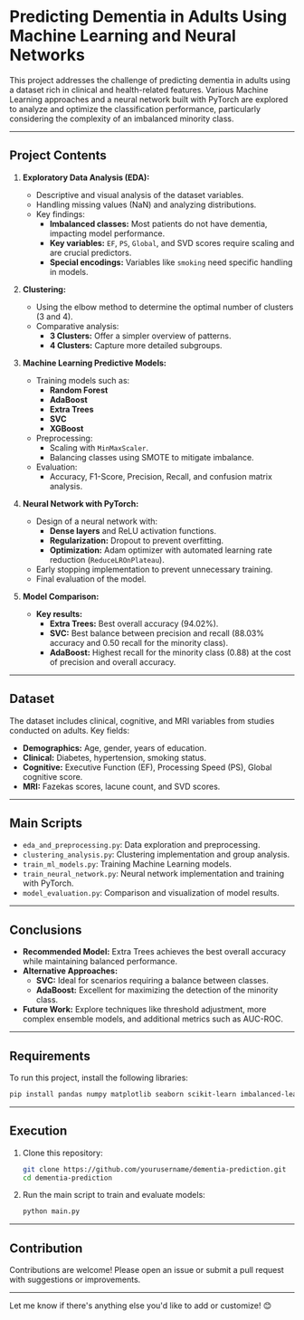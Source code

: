# **Predicting Dementia in Adults Using Machine Learning and Neural Networks**

This project addresses the challenge of predicting dementia in adults using a dataset rich in clinical and health-related features. Various Machine Learning approaches and a neural network built with PyTorch are explored to analyze and optimize the classification performance, particularly considering the complexity of an imbalanced minority class.

---

## **Project Contents**
1. **Exploratory Data Analysis (EDA):**
   - Descriptive and visual analysis of the dataset variables.
   - Handling missing values (NaN) and analyzing distributions.
   - Key findings:
     - **Imbalanced classes:** Most patients do not have dementia, impacting model performance.
     - **Key variables:** `EF`, `PS`, `Global`, and SVD scores require scaling and are crucial predictors.
     - **Special encodings:** Variables like `smoking` need specific handling in models.

2. **Clustering:**
   - Using the elbow method to determine the optimal number of clusters (3 and 4).
   - Comparative analysis:
     - **3 Clusters:** Offer a simpler overview of patterns.
     - **4 Clusters:** Capture more detailed subgroups.

3. **Machine Learning Predictive Models:**
   - Training models such as:
     - **Random Forest**
     - **AdaBoost**
     - **Extra Trees**
     - **SVC**
     - **XGBoost**
   - Preprocessing:
     - Scaling with `MinMaxScaler`.
     - Balancing classes using SMOTE to mitigate imbalance.
   - Evaluation:
     - Accuracy, F1-Score, Precision, Recall, and confusion matrix analysis.

4. **Neural Network with PyTorch:**
   - Design of a neural network with:
     - **Dense layers** and ReLU activation functions.
     - **Regularization:** Dropout to prevent overfitting.
     - **Optimization:** Adam optimizer with automated learning rate reduction (`ReduceLROnPlateau`).
   - Early stopping implementation to prevent unnecessary training.
   - Final evaluation of the model.

5. **Model Comparison:**
   - **Key results:**
     - **Extra Trees:** Best overall accuracy (94.02%).
     - **SVC:** Best balance between precision and recall (88.03% accuracy and 0.50 recall for the minority class).
     - **AdaBoost:** Highest recall for the minority class (0.88) at the cost of precision and overall accuracy.

---

## **Dataset**
The dataset includes clinical, cognitive, and MRI variables from studies conducted on adults. Key fields:
- **Demographics:** Age, gender, years of education.
- **Clinical:** Diabetes, hypertension, smoking status.
- **Cognitive:** Executive Function (EF), Processing Speed (PS), Global cognitive score.
- **MRI:** Fazekas scores, lacune count, and SVD scores.

---

## **Main Scripts**
- `eda_and_preprocessing.py`: Data exploration and preprocessing.
- `clustering_analysis.py`: Clustering implementation and group analysis.
- `train_ml_models.py`: Training Machine Learning models.
- `train_neural_network.py`: Neural network implementation and training with PyTorch.
- `model_evaluation.py`: Comparison and visualization of model results.

---

## **Conclusions**
- **Recommended Model:** Extra Trees achieves the best overall accuracy while maintaining balanced performance.
- **Alternative Approaches:**
  - **SVC:** Ideal for scenarios requiring a balance between classes.
  - **AdaBoost:** Excellent for maximizing the detection of the minority class.
- **Future Work:** Explore techniques like threshold adjustment, more complex ensemble models, and additional metrics such as AUC-ROC.

---

## **Requirements**
To run this project, install the following libraries:
```bash
pip install pandas numpy matplotlib seaborn scikit-learn imbalanced-learn xgboost torch torchvision
```

---

## **Execution**
1. Clone this repository:
   ```bash
   git clone https://github.com/yourusername/dementia-prediction.git
   cd dementia-prediction
   ```
2. Run the main script to train and evaluate models:
   ```bash
   python main.py
   ```

---

## **Contribution**
Contributions are welcome! Please open an issue or submit a pull request with suggestions or improvements.

---

Let me know if there's anything else you'd like to add or customize! 😊
